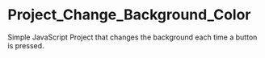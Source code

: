 # Project_Change_Background_Color

Simple JavaScript Project that changes the background each time a button is pressed.
